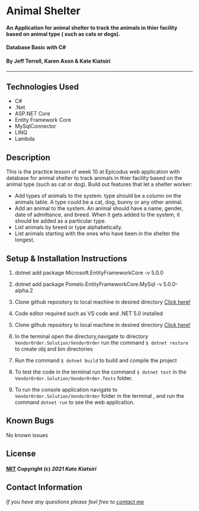 # Animal Shelter

#### An Application for animal shelter to track the animals in thier facility based on animal type ( such as cats or dogs). 
#### Database Basic with C# 
#### By Jeff Terrell, Karen Axon & Kate Kiatsiri
---

## Technologies Used

- C#
- .Net
- ASP.NET Core
- Entity Framework Core
- MySqlConnector 
- LINQ
- Lambda

## Description

This is the practice lesson of week 10 at Epicodus web application with database for animal shelter to track animals in thier facility based on the animal type (such as cat or dog). Build out features that let a shelter worker:

* Add types of animals to the system. type should be a column on the animals table. A type could be a cat, dog, bunny or any other animal.
* Add an animal to the system. An animal should have a name, gender, date of admittance, and breed. When it gets added to the system, it should be added as a particular type.
* List animals by breed or type alphabetically.
* List animals starting with the ones who have been in the shelter the longest.

## Setup & Installation Instructions

1. dotnet add package Microsoft.EntityFrameworkCore -v 5.0.0
2. dotnet add package Pomelo.EntityFrameworkCore.MySql -v 5.0.0-alpha.2
3. Clone github repository to local machine in desired directory <a href=""> Click here! </a>



1. Code editor required such as VS code and .NET 5.0 installed
2. Clone github repository to local machine in desired directory <a href="https://github.com/keidsiri/VendorOrder.Solution"> Click here! </a>
3. In the terminal open the directory,navigate to directory `VendorOrder.Solution/VendorOrder` run the command `$ dotnet restore` to create obj and bin directories
4. Run the command `$ dotnet build` to build and compile the project
5. To test the code in the terminal run the command `$ dotnet test` in the `VendorOrder.Solution/VendorOrder.Tests` folder.
6. To run the console application navigate to `VendorOrder.Solution/VendorOrder` folder in the terminal , and run the command `dotnet run` to see the web application.


## Known Bugs

No known issues

## License

#### [MIT](https://opensource.org/licenses/MIT) Copyright (c) _2021_ _Kate Kiatsiri_

## Contact Information

_If you have any questions please feel free to [contact me](mailto:keidsiri@gmail.com)_

